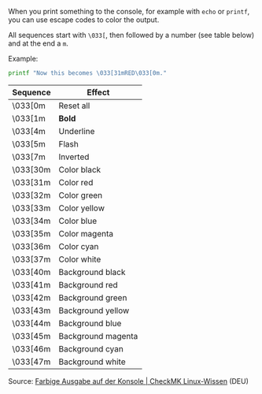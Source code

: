 When you print something to the console, for example with `echo` or `printf`,
you can use escape codes to color the output.

All sequences start with `\033[`, then followed by a number (see table below) and at the end a `m`.

Example:

```bash
printf "Now this becomes \033[31mRED\033[0m."
```

| Sequence | Effect             |
|----------|--------------------|
| \033[0m  | Reset all          |
| \033[1m  | **Bold**           |
| \033[4m  | Underline          |
| \033[5m  | Flash              |
| \033[7m  | Inverted           |
| \033[30m | Color black        |
| \033[31m | Color red          |
| \033[32m | Color green        |
| \033[33m | Color yellow       |
| \033[34m | Color blue         |
| \033[35m | Color magenta      |
| \033[36m | Color cyan         |
| \033[37m | Color white        |
| \033[40m | Background black   |
| \033[41m | Background red     |
| \033[42m | Background green   |
| \033[43m | Background yellow  |
| \033[44m | Background blue    |
| \033[45m | Background magenta |
| \033[46m | Background cyan    |
| \033[47m | Background white   |

Source: [Farbige Ausgabe auf der Konsole | CheckMK Linux-Wissen](https://checkmk.com/de/linux-wissen/farbige-ausgabe-auf-der-konsole) (DEU)